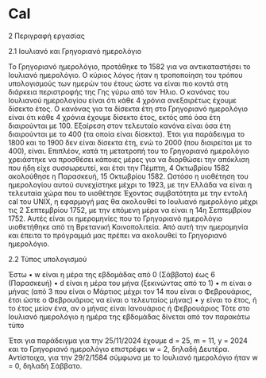 # Cal

2 Περιγραφή εργασίας

2.1 Ιουλιανό και Γρηγοριανό ημερολόγιο

Το Γρηγοριανό ημερολόγιο, προτάθηκε το 1582 για να αντικαταστήσει το Ιουλιανό ημερολόγιο. Ο κύριος
λόγος ήταν η τροποποίηση του τρόπου υπολογισμούς των ημερών του έτους ώστε να είναι πιο κοντά στη
διάρκεια περιστροφής της Γης γύρω από τον Ήλιο. Ο κανόνας του Ιουλιανού ημερολογίου είναι ότι κάθε 4
χρόνια ανεξαιρέτως έχουμε δίσεκτο έτος. Ο κανόνας για τα δίσεκτα έτη στο Γρηγοριανό ημερολόγιο είναι
ότι κάθε 4 χρόνια έχουμε δίσεκτο έτος, εκτός από όσα έτη διαιρούνται με 100. Εξαίρεση στον τελευταίο
κανόνα είναι όσα έτη διαιρούνται με το 400 (τα οποία είναι δίσεκτα). Έτσι για παράδειγμα το 1800 και το
1900 δεν είναι δίσεκτα έτη, ενώ το 2000 (που διαιρείται με το 400), είναι. Επιπλέον, κατά τη μετατροπή του
το Γρηγοριανό ημερολόγιο χρειάστηκε να προσθέσει κάποιες μέρες για να διορθώσει την απόκλιση που ήδη
είχε συσσωρευτεί, και έτσι την Πέμπτη, 4 Οκτωβρίου 1582 ακολούθησε η Παρασκευή, 15 Οκτωβρίου 1582.
Ωστόσο η υιοθέτηση του ημερολογίου αυτού συνεχίστηκε μέχρι το 1923, με την Ελλάδα να είναι η τελευταία
χώρα που το υιοθέτησε
Έχοντας συμβατότητα με την εντολή cal του UNIX, η εφαρμογή μας θα ακολουθεί το Ιουλιανό ημερολόγιο μέχρι τις 2 Σεπτεμβρίου 1752, με την επόμενη μέρα να είναι η 14η Σεπτεμβρίου 1752. Αυτές είναι
οι ημερομηνίες που το Γρηγοριανό ημερολόγιο υιοθετήθηκε από τη Βρετανική Κοινοπολιτεία. Από αυτή την
ημερομηνία και έπειτα το πρόγραμμά μας πρέπει να ακολουθεί το Γρηγοριανό ημερολόγιο.


2.2 Τύπος υπολογισμού

Έστω
• w είναι η μέρα της εβδομάδας από 0 (Σάββατο) έως 6 (Παρασκευή)
• d είναι η μέρα του μήνα (ξεκινώντας από το 1)
• m είναι ο μήνας (από 3 που είναι ο Μάρτιος μέχρι τον 14 που είναι ο Φεβρουάριος, έτσι ώστε ο
Φεβρουάριος να είναι ο τελευταίος μήνας)
• y είναι το έτος, ή το έτος μείον ένα, αν ο μήνας είναι Ιανουάριος ή Φεβρουάριος
Τότε στο Ιουλιανό ημερολόγιο η ημέρα της εβδομάδας δίνεται από τον παρακάτω τύπο

Έτσι για παράδειγμα για την 25/11/2024 έχουμε d = 25, m = 11, y = 2024 και το Γρηγοριανό ημερολόγιο επιστρέφει w = 2, δηλαδή ∆ευτέρα. Αντίστοιχα, για την 29/2/1584 σύμφωνα με το Ιουλιανό ημερολόγιο
ήταν w = 0, δηλαδή Σάββατο.
